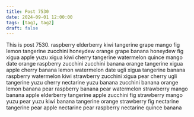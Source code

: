 ```yaml
---
title: Post 7530
date: 2024-09-01 12:00:00
tags: [tag1, tag2]
draft: false
---
```

This is post 7530.
raspberry
elderberry
kiwi
tangerine
grape
mango
fig
lemon
tangerine
zucchini
honeydew
orange
grape
banana
honeydew
fig
xigua
apple
yuzu
xigua
kiwi
cherry
tangerine
watermelon
quince
mango
date
orange
raspberry
zucchini
zucchini
banana
orange
tangerine
xigua
apple
cherry
banana
lemon
watermelon
date
ugli
xigua
tangerine
banana
raspberry
watermelon
kiwi
strawberry
zucchini
xigua
pear
cherry
ugli
tangerine
yuzu
cherry
nectarine
yuzu
banana
zucchini
banana
orange
lemon
banana
pear
raspberry
banana
pear
watermelon
strawberry
mango
banana
apple
elderberry
tangerine
apple
zucchini
fig
strawberry
mango
yuzu
pear
yuzu
kiwi
banana
tangerine
orange
strawberry
fig
nectarine
tangerine
pear
apple
nectarine
pear
raspberry
nectarine
quince
banana
